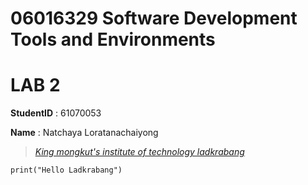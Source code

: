 # 06016329 Software Development Tools and Environments
# LAB 2
**StudentID** : 61070053

**Name** : Natchaya Loratanachaiyong
> *[King mongkut's institute of technology ladkrabang](https://www.kmitl.ac.th)*
```
print("Hello Ladkrabang")
```